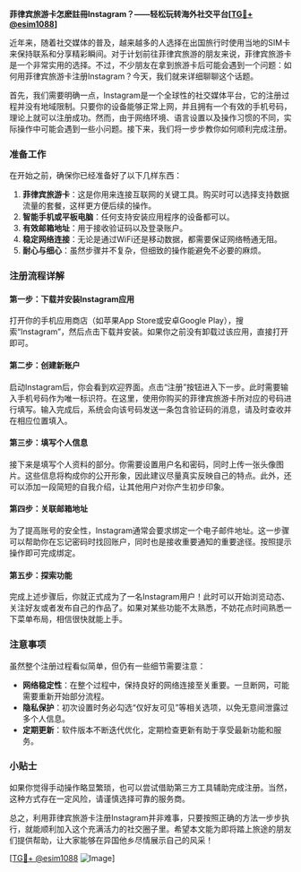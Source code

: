 **菲律宾旅游卡怎麽註冊Instagram？——轻松玩转海外社交平台[[TG💪+ @esim1088](https://t.me/s/esim1088)]**

近年来，随着社交媒体的普及，越来越多的人选择在出国旅行时使用当地的SIM卡来保持联系和分享精彩瞬间。对于计划前往菲律宾旅游的朋友来说，菲律宾旅游卡是一个非常实用的选择。不过，不少朋友在拿到旅游卡后可能会遇到一个问题：如何用菲律宾旅游卡注册Instagram？今天，我们就来详细聊聊这个话题。

首先，我们需要明确一点，Instagram是一个全球性的社交媒体平台，它的注册过程并没有地域限制。只要你的设备能够正常上网，并且拥有一个有效的手机号码，理论上就可以注册成功。然而，由于网络环境、语言设置以及操作习惯的不同，实际操作中可能会遇到一些小问题。接下来，我们将一步步教你如何顺利完成注册。

### 准备工作

在开始之前，确保你已经准备好了以下几样东西：

1. **菲律宾旅游卡**：这是你用来连接互联网的关键工具。购买时可以选择支持数据流量的套餐，这样更方便后续的操作。
2. **智能手机或平板电脑**：任何支持安装应用程序的设备都可以。
3. **有效邮箱地址**：用于接收验证码以及登录账户。
4. **稳定网络连接**：无论是通过WiFi还是移动数据，都需要保证网络畅通无阻。
5. **耐心与细心**：虽然步骤并不复杂，但细致的操作能避免不必要的麻烦。

### 注册流程详解

#### 第一步：下载并安装Instagram应用

打开你的手机应用商店（如苹果App Store或安卓Google Play），搜索“Instagram”，然后点击下载并安装。如果你之前没有卸载过该应用，直接打开即可。

#### 第二步：创建新账户

启动Instagram后，你会看到欢迎界面。点击“注册”按钮进入下一步。此时需要输入手机号码作为唯一标识符。在这里，使用你购买的菲律宾旅游卡所对应的号码进行填写。输入完成后，系统会向该号码发送一条包含验证码的消息，请及时查收并在相应位置填入。

#### 第三步：填写个人信息

接下来是填写个人资料的部分。你需要设置用户名和密码，同时上传一张头像图片。这些信息将构成你的公开形象，因此建议尽量真实反映自己的特点。此外，还可以添加一段简短的自我介绍，让其他用户对你产生初步印象。

#### 第四步：关联邮箱地址

为了提高账号的安全性，Instagram通常会要求绑定一个电子邮件地址。这一步骤可以帮助你在忘记密码时找回账户，同时也是接收重要通知的重要途径。按照提示操作即可完成绑定。

#### 第五步：探索功能

完成上述步骤后，你就正式成为了一名Instagram用户！此时可以开始浏览动态、关注好友或者发布自己的作品了。如果对某些功能不太熟悉，不妨花点时间熟悉一下菜单布局，相信很快就能上手。

### 注意事项

虽然整个注册过程看似简单，但仍有一些细节需要注意：

- **网络稳定性**：在整个过程中，保持良好的网络连接至关重要。一旦断网，可能需要重新开始部分流程。
- **隐私保护**：初次设置时务必勾选“仅好友可见”等相关选项，以免无意间泄露过多个人信息。
- **定期更新**：软件版本不断迭代优化，定期检查更新有助于享受最新功能和服务。

### 小贴士

如果你觉得手动操作略显繁琐，也可以尝试借助第三方工具辅助完成注册。当然，这种方式存在一定风险，请谨慎选择可靠的服务商。

总之，利用菲律宾旅游卡注册Instagram并非难事，只要按照正确的方法一步步执行，就能顺利加入这个充满活力的社交圈子里。希望本文能为即将踏上旅途的朋友们提供帮助，让大家能够在异国他乡尽情展示自己的风采！

[[TG💪+ @esim1088](https://t.me/s/esim1088) ![Image](https://i.postimg.cc/4NQfJmqS/Snipaste-2025-05-13-00-14-12.png)]